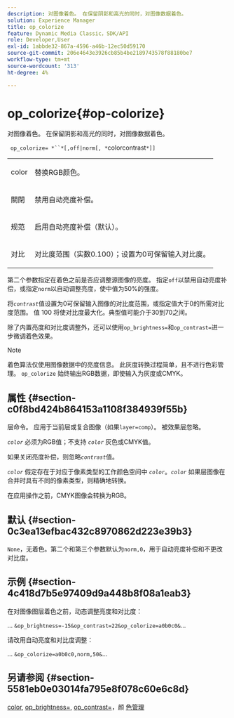```yaml
---
description: 对图像着色。 在保留阴影和高光的同时，对图像数据着色。
solution: Experience Manager
title: op_colorize
feature: Dynamic Media Classic，SDK/API
role: Developer,User
exl-id: 1abbde32-867a-4596-a46b-12ec50d59170
source-git-commit: 206e4643e3926cb85b4be2189743578f88180be7
workflow-type: tm+mt
source-wordcount: '313'
ht-degree: 4%

---
```


# op_colorize{#op-colorize}

对图像着色。 在保留阴影和高光的同时，对图像数据着色。

` op_colorize= *``*[,off|norm[, *`colorcontrast`*]]`

<table id="simpletable_768D6CDF3F734E7F89DC7AB2EAAC0C77"> 
 <tr class="strow"> 
  <td class="stentry"> <p> <span class="varname"> color </span> </p> </td> 
  <td class="stentry"> <p>替换RGB颜色。 </p> </td> 
 </tr> 
 <tr class="strow"> 
  <td class="stentry"> <p> <span class="codeph"> 關閉 </span> </p> </td> 
  <td class="stentry"> <p>禁用自动亮度补偿。 </p> </td> 
 </tr> 
 <tr class="strow"> 
  <td class="stentry"> <p> <span class="codeph"> 规范  </span> </p> </td> 
  <td class="stentry"> <p>启用自动亮度补偿（默认）。 </p> </td> 
 </tr> 
 <tr class="strow"> 
  <td class="stentry"> <p> <span class="varname"> 对比 </span> </p> </td> 
  <td class="stentry"> <p>对比度范围（实数0.100）；设置为0可保留输入对比度。 </p> </td> 
 </tr> 
</table>

第二个参数指定在着色之前是否应调整源图像的亮度。 指定`off`以禁用自动亮度补偿，或指定`norm`以自动调整亮度，使中值为50%的强度。

将&#x200B;*`contrast`*&#x200B;值设置为0可保留输入图像的对比度范围，或指定值大于0的所需对比度范围。 值 100 将使对比度最大化。典型值可能介于30到70之间。

除了内置亮度和对比度调整外，还可以使用`op_brightness=`和`op_contrast=`进一步微调着色效果。

>[!NOTE]
>
>着色算法仅使用图像数据中的亮度信息。 此灰度转换过程简单，且不进行色彩管理。 `op_colorize` 始终输出RGB数据，即使输入为灰度或CMYK。

## 属性 {#section-c0f8bd424b864153a1108f384939f55b}

层命令。 应用于当前层或复合图像（如果`layer=comp`）。 被效果层忽略。

*`color`* 必须为RGB值；不支持 *`color`* 灰色或CMYK值。

如果关闭亮度补偿，则忽略&#x200B;*`contrast`*&#x200B;值。

*`color`* 假定存在于对应于像素类型的工作颜色空间中 *`color`*。*`color`* 如果层图像在合并时具有不同的像素类型，则精确地转换。

在应用操作之前，CMYK图像会转换为RGB。

## 默认 {#section-0c3ea13efbac432c8970862d223e39b3}

`None`，无着色。第二个和第三个参数默认为`norm,0`，用于自动亮度补偿和不更改对比度。

## 示例 {#section-4c418d7b5e97409d9a448b8f08a1eab3}

在对图像图层着色之前，动态调整亮度和对比度：

… `&op_brightness=-15&op_contrast=22&op_colorize=a0b0c0&`…

请改用自动亮度和对比度调整：

... `&op_colorize=a0b0c0,norm,50&`...

## 另请参阅 {#section-5581eb0e03014fa795e8f078c60e6c8d}

[color](/help/aem-is-ir-api/is-api/http-ref/image-serving-api-ref/c-http-protocol-reference/c-data-types/r-is-http-color.md),  [op_brightness=](../../../../../is-api/http-ref/image-serving-api-ref/c-http-protocol-reference/c-command-reference/r-op-brightness.md#reference-edf79dc41ae5411c80bec3ee3731c58a),  [op_contrast=](../../../../../is-api/http-ref/image-serving-api-ref/c-http-protocol-reference/c-command-reference/r-op-contrast.md#reference-b26dfa9869fd43bebea0fbb8e9fe743d)，颜 [色管理](../../../../../is-api/http-ref/image-serving-api-ref/c-http-protocol-reference/c-syntax-and-features/r-color-management.md#reference-c7e4a72d589145189f7e4bcb6b4544d7)
